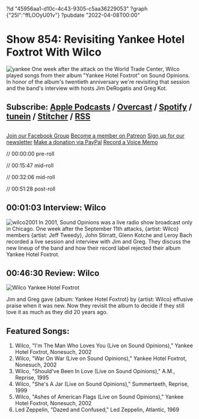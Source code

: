?id "45956aa1-d10c-4c43-9305-c5aa36229053"
?graph {"25I":"ffLOOyU01v"}
?pubdate "2022-04-08T00:00"
# Show 854: Revisiting Yankee Hotel Foxtrot With Wilco
![yankee](https://static.soundopinions.org/images/2022/yankee_hotel_foxtrot_(front_cover).png)
One week after the attack on the World Trade Center, Wilco played songs from their album "Yankee Hotel Foxtrot" on Sound Opinions. In honor of the album's twentieth anniversary we're revisiting that session and the band's interview with hosts Jim DeRogatis and Greg Kot.

## Subscribe: [Apple Podcasts](https://itunes.apple.com/us/podcast/sound-opinions/id94793843) / [Overcast](https://overcast.fm/itunes94793843/sound-opinions) / [Spotify](https://open.spotify.com/show/1kNR8YL7TBrQuRxDdS4wtU) / [tunein](https://tunein.com/podcasts/Music-Podcasts/Sound-Opinions-p60273/) / [Stitcher](http://www.stitcher.com/podcast/sound-opinions) / [RSS](https://feeds.simplecast.com/Nn6fjnB0)


##
[Join our Facebook Group](https://bit.ly/3sivr9T)
[Become a member on Patreon](https://bit.ly/3slWZvc)
[Sign up for our newsletter](https://bit.ly/3eEvRnG)
[Make a donation via PayPal](https://bit.ly/3dmt9lU)
[Record a Voice Memo](https://bit.ly/2RyD5Ah)

// 00:00:00 pre-roll

// 00:15:47 mid-roll

// 00:32:06 mid-roll

// 00:51:28 post-roll


## 00:01:03 Interview: Wilco
![wilco2001](https://static.soundopinions.org/images/2022/wilco-2002.jpeg)
In 2001, Sound Opinions was a live radio show broadcast only in Chicago. One week after the September 11th attacks, {artist: Wilco} members {artist: Jeff Tweedy}, John Stirratt, Glenn Kotche and Leroy Bach recorded a live session and interview with Jim and Greg. They discuss the new lineup of the band and how their record label rejected their album Yankee Hotel Foxtrot.


## 00:46:30 Review: Wilco

![Wilco Yankee Hotel Foxtrot](https://static.soundopinions.org/assets/854/25I2.jpg)

Jim and Greg gave {album: Yankee Hotel Foxtrot} by {artist: Wilco} effusive praise when it was new. Now they revisit the album to decide if they still love it as much as they did 20 years ago. 



## Featured Songs:

1. Wilco, "I'm The Man Who Loves You (Live on Sound Opinions)," Yankee Hotel Foxtrot, Nonesuch, 2002
1. Wilco, "War On War (Live on Sound Opinions)," Yankee Hotel Foxtrot, Nonesuch, 2002
1. Wilco, "Should've Been In Love (Live on Sound Opinions)," A.M., Reprise, 1995
1. Wilco, "She's A Jar (Live on Sound Opinions)," Summerteeth, Reprise, 1999
1. Wilco, "Ashes of American Flags (Live on Sound Opinions)," Yankee Hotel Foxtrot, Nonesuch, 2002
1. Led Zeppelin, "Dazed and Confused," Led Zeppelin, Atlantic, 1969